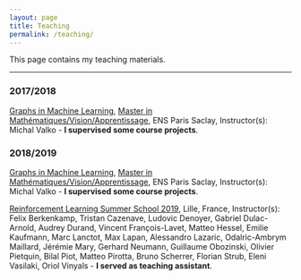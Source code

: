 ```yaml
---
layout: page
title: Teaching
permalink: /teaching/
---
```


This page contains my teaching materials.

<hr />

<h3><B>2017/2018</B></h3>

<p><a href="http://researchers.lille.inria.fr/~valko/hp/mva-ml-graphs.php">Graphs in Machine Learning</a>, <a href="http://cmla.ens-paris-saclay.fr/version-anglaise/academics/mva-master-degree-227777.kjsp">Master in Mathématiques/Vision/Apprentissage</a>, ENS Paris Saclay, Instructor(s): Michal Valko - <b>I supervised some course projects</b>.

<h3><B>2018/2019</B></h3>

<p><a href="http://researchers.lille.inria.fr/~valko/hp/mva-ml-graphs.php">Graphs in Machine Learning</a>, <a href="http://cmla.ens-paris-saclay.fr/version-anglaise/academics/mva-master-degree-227777.kjsp">Master in Mathématiques/Vision/Apprentissage</a>, ENS Paris Saclay, Instructor(s): Michal Valko - <b>I supervised some course projects</b>.
  
<p><a href="https://rlss.inria.fr/">Reinforcement Learning Summer School 2019</a>, Lille, France, Instructor(s): Felix Berkenkamp, Tristan Cazenave, Ludovic Denoyer, Gabriel Dulac-Arnold, Audrey Durand, Vincent François-Lavet, Matteo Hessel, Emilie Kaufmann, Marc Lanctot, Max Lapan, Alessandro Lazaric, Odalric-Ambrym Maillard, Jérémie Mary, Gerhard Neumann, Guillaume Obozinski, Olivier Pietquin, Bilal Piot, Matteo Pirotta, Bruno Scherrer, Florian Strub, Eleni Vasilaki, Oriol Vinyals - <b>I served as teaching assistant</b>.

